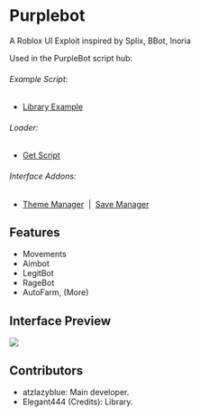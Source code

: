 # Purplebot
A Roblox UI Exploit inspired by Splix, BBot, Inoria

Used in the PurpleBot script hub: 

###### Example Script:
* [Library Example](Examplem.lua) 
 
###### Loader:
* [Get Script](Loader.lua)

###### Interface Addons:
* [Theme Manager](addons/ThemeManager.lua)&nbsp;&nbsp;|&nbsp;&nbsp;[Save Manager](addons/SaveManager.lua) 

## Features
- Movements
- Aimbot
- LegitBot
- RageBot
- AutoFarm, (More)

## Interface Preview
<img src="https://i.imgur.com/wb6q98H.jpeg" />

## Contributors
- atzlazyblue: Main developer.
- Elegant444 (Credits): Library.
